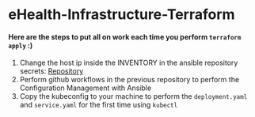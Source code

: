 # eHealth-Infrastructure-Terraform
#### Here are the steps to put all on work each time you perform ```terraform apply``` :)
1. Change the host ip inside the INVENTORY in the ansible repository secrets: [Repository](https://github.com/Giovanni2414/eHealth-Ansible-Vm)
2. Perform github workflows in the previous repository to perform the Configuration Management with Ansible
3. Copy the kubeconfig to your machine to perform the ```deployment.yaml``` and ```service.yaml``` for the first time using ```kubectl```

